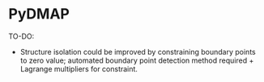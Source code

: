 # PyDMAP

TO-DO:
- Structure isolation could be improved by constraining boundary points to zero value; automated boundary point detection method required + Lagrange multipliers for constraint.